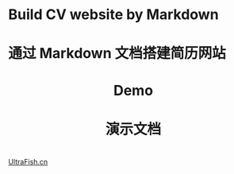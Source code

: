# Build CV website by Markdown
# 通过 Markdown 文档搭建简历网站

#
#
#
#
#
#
#

<center>
<h1>Demo</h1>
<h1>演示文档</h1>
</center>

#
#
#
#

[UltraFish.cn](https://ultrafish.cn)